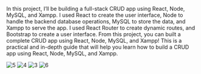 In this project, I’ll be building a full-stack CRUD app using React, Node, MySQL, and Xampp. I used React to create the user interface, Node to handle the backend database operations, MySQL to store the data, and Xampp to serve the app. I used React Router to create dynamic routes, and Bootstrap to create a user interface. From this project, you can built a complete CRUD app using React, Node, MySQL, and Xampp! This is a practical and in-depth guide that will help you learn how to build a CRUD app using React, Node, MySQL, and Xampp.

![5](https://github.com/samankumaraya/CURD-with-react/assets/94196963/b8889157-2298-4b2f-a1b8-bafabbfacf80)
![4](https://github.com/samankumaraya/CURD-with-react/assets/94196963/df6cd943-4151-4e1e-a5d3-7eae25809eb1)
![3](https://github.com/samankumaraya/CURD-with-react/assets/94196963/abed6cc6-4b6d-4c86-bf69-72b252e67ac1)
![6](https://github.com/samankumaraya/CURD-with-react/assets/94196963/b5dfbc44-d2a1-4858-a33e-fa7b67add526)
